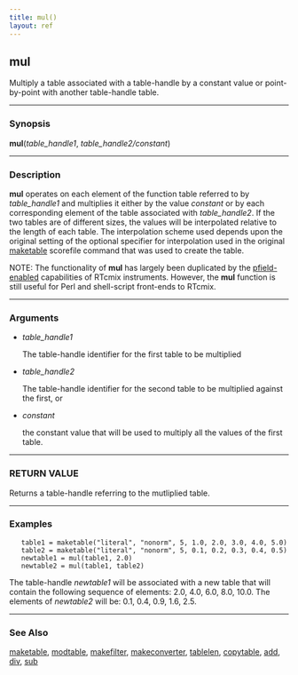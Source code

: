 ```yaml
---
title: mul()
layout: ref
---
```


## mul

Multiply a table associated with a table-handle by a constant
value or point-by-point with another table-handle table.

-----

### Synopsis

**mul**(*table\_handle1*, *table\_handle2/constant*)

-----

### Description

**mul** operates on each element of the function table referred to by
*table\_handle1* and multiplies it either by the value *constant* or by
each corresponding element of the table associated with
*table\_handle2*. If the two tables are of different sizes, the values
will be interpolated relative to the length of each table. The
interpolation scheme used depends upon the original setting of the
optional specifier for interpolation used in the original
[maketable](maketable.html#item_optional_specifiers) scorefile command
that was used to create the table.

NOTE: The functionality of **mul** has largely been duplicated by the
[pfield-enabled](../instruments/pfield-enabled-2.html) capabilities of
RTcmix instruments. However, the **mul** function is still useful for
Perl and shell-script front-ends to RTcmix.

-----

### Arguments

  - *table\_handle1*  
      
    The table-handle identifier for the first table to be multiplied

  - *table\_handle2*  
      
    The table-handle identifier for the second table to be multiplied
    against the first, or

  - *constant*  
      
    the constant value that will be used to multiply all the values of
    the first table.

-----

### RETURN VALUE

Returns a table-handle referring to the mutliplied table.

-----

### Examples

``` 
   table1 = maketable("literal", "nonorm", 5, 1.0, 2.0, 3.0, 4.0, 5.0)
   table2 = maketable("literal", "nonorm", 5, 0.1, 0.2, 0.3, 0.4, 0.5)
   newtable1 = mul(table1, 2.0)
   newtable2 = mul(table1, table2)
```

The table-handle *newtable1* will be associated with a new table that
will contain the following sequence of elements: 2.0, 4.0, 6.0, 8.0, 10.0.
The elements of *newtable2* will be: 0.1, 0.4, 0.9, 1.6, 2.5.

-----

### See Also

[maketable](maketable.html), [modtable](modtable.html),
[makefilter](makefilter.html), [makeconverter](makeconverter.html),
[tablelen](tablelen.html), [copytable](copytable.html), [add](add.html),
[div](div.html), [sub](sub.html)
